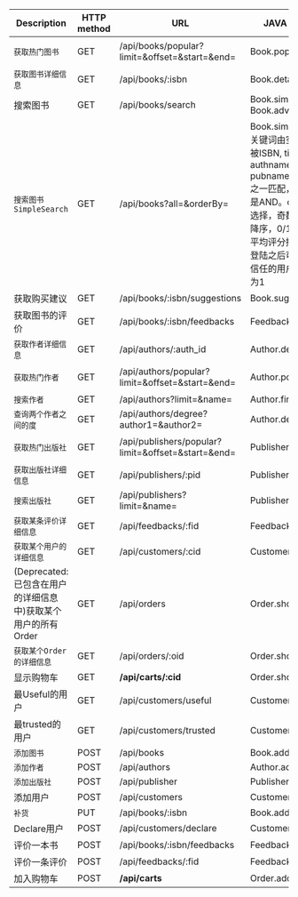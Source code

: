 Description | HTTP method | URL | JAVA implementation | Note
-- | -- | -- | -- | --
`获取热门图书` | GET | /api/books/popular?limit=&offset=&start=&end= | Book.popular() | *ADMIN*: 返回sales
`获取图书详细信息` | GET | /api/books/:isbn | Book.details()
搜索图书 | GET | /api/books/search | Book.simpleSearch(), Book.advancedSearch()
`搜索图书 SimpleSearch` | GET | /api/books?all=&orderBy= | Book.simpleSearch(), all里的关键词由空格隔开，关键词可被ISBN, title, subtitle, authname, summary, pubname, keyword, subject之一匹配，关键词之间的关系是AND。orderBy总共有6种选择，奇数代表升序，偶数是降序，0/1出版年份排序，2/3平均评分排序，4/5（当用户登陆之后可用）被当前用户所信任的用户的平均评分，默认为1 | *PARTIALLY LOGINED*
获取购买建议 | GET | /api/books/:isbn/suggestions | Book.suggest() | *LOGINED*
获取图书的评价 | GET | /api/books/:isbn/feedbacks | Feedback.showFeedbacks()
`获取作者详细信息` | GET | /api/authors/:auth_id | Author.deatils()
`获取热门作者` | GET | /api/authors/popular?limit=&offset=&start=&end= | Author.popular() | 参见获取热门图书
`搜索作者` | GET | /api/authors?limit=&name= | Author.find()
`查询两个作者之间的度` | GET | /api/authors/degree?author1=&author2= | Author.degree()
`获取热门出版社` | GET | /api/publishers/popular?limit=&offset=&start=&end= | Publisher.popular() | 参见获取热门图书
`获取出版社详细信息` | GET | /api/publishers/:pid | Publisher.showDeatils()
`搜索出版社` | GET | /api/publishers?limit=&name= | Publisher.find()
`获取某条评价详细信息` | GET | /api/feedbacks/:fid| Feedback.details()
`获取某个用户的详细信息` | GET | /api/customers/:cid | Customer.details() | *LOGINED*
(Deprecated: 已包含在用户的详细信息中)获取某个用户的所有Order | GET | /api/orders | Order.showAllOrder() | *LOGINED*
`获取某个Order的详细信息` | GET | /api/orders/:oid | Order.showOrderDetails() | *LOGINED*
显示购物车 | GET | **/api/carts/:cid** | Order.showCart() | *LOGINED*
最Useful的用户 | GET | /api/customers/useful | Customer.usefulUsers() | *ADMIN*
最trusted的用户 | GET | /api/customers/trusted | Customer.trustedUsers() | *ADMIN*
`添加图书` | POST | /api/books | Book.add() | *ADMIN*
`添加作者` | POST | /api/authors | Author.add() | *ADMIN*
`添加出版社` | POST | /api/publisher | Publisher.add() | *ADMIN*
添加用户 | POST | /api/customers | Customer.signupMenu()
`补货` | PUT | /api/books/:isbn | Book.add() | *ADMIN*
Declare用户 | POST | /api/customers/declare | Customer.declareUser() | *LOGINED*
评价一本书 | POST | /api/books/:isbn/feedbacks | Feedback.record() | *LOGINED*
评价一条评价 | POST | /api/feedbacks/:fid | Feedback.assessFeedback() | *LOGINED*
加入购物车 | POST | **/api/carts** | Order.add2Cart() | *LOGINED*

